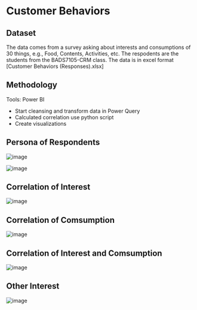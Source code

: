 # Customer Behaviors


## Dataset
The data comes from a survey asking about interests and consumptions of 30 things, e.g., Food, Contents, Activities, etc. The respodents are the students from the BADS7105-CRM class. The data is in excel format [Customer Behaviors (Responses).xlsx]

## Methodology
Tools: Power BI 
- Start cleansing and transform data in Power Query
- Calculated correlation use python script
- Create visualizations


## Persona of Respondents
![image](https://user-images.githubusercontent.com/78214709/117354938-2616d200-aedc-11eb-89e5-815e6bb5b4e7.png)

![image](https://user-images.githubusercontent.com/78214709/117355091-51012600-aedc-11eb-877d-2aaa9eaf69f6.png)


## Correlation of Interest
![image](https://user-images.githubusercontent.com/78214709/117355938-5f9c0d00-aedd-11eb-9d6b-9c538df9df6f.png)


## Correlation of Comsumption
![image](https://user-images.githubusercontent.com/78214709/117356361-d33e1a00-aedd-11eb-87ab-fc51c0ea17b0.png)


## Correlation of Interest and Comsumption
![image](https://user-images.githubusercontent.com/78214709/117356930-83ac1e00-aede-11eb-9061-b6984d7dd0fe.png)


## Other Interest
![image](https://user-images.githubusercontent.com/78214709/117494528-a7369d80-af9e-11eb-964f-bc63681fa0c5.png)
